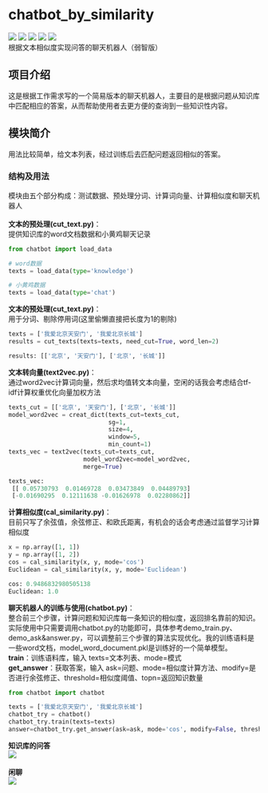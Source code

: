# chatbot_by_similarity
[![](https://img.shields.io/badge/Python-3.5-blue.svg)](https://www.python.org/)
[![](https://img.shields.io/badge/pandas-0.21.0-brightgreen.svg)](https://pypi.python.org/pypi/pandas/0.21.0)
[![](https://img.shields.io/badge/numpy-1.13.1-brightgreen.svg)](https://pypi.python.org/pypi/numpy/1.13.1)
[![](https://img.shields.io/badge/jieba-0.39-brightgreen.svg)](https://pypi.python.org/pypi/jieba/0.39)
[![](https://img.shields.io/badge/gensim-3.2.0-brightgreen.svg)](https://pypi.python.org/pypi/gensim/3.2.0)<br>
根据文本相似度实现问答的聊天机器人（弱智版）

## **项目介绍**
这是根据工作需求写的一个简易版本的聊天机器人，主要目的是根据问题从知识库中匹配相应的答案，从而帮助使用者去更方便的查询到一些知识性内容。<br>

## **模块简介**
用法比较简单，给文本列表，经过训练后去匹配问题返回相似的答案。<br>
### **结构及用法**
模块由五个部分构成：测试数据、预处理分词、计算词向量、计算相似度和聊天机器人<br><br>
**文本的预处理(cut_text.py)**：<br>
提供知识库的word文档数据和小黄鸡聊天记录<br>
``` python
from chatbot import load_data

# word数据
texts = load_data(type='knowledge')

# 小黄鸡数据
texts = load_data(type='chat')
```
**文本的预处理(cut_text.py)**：<br>
用于分词、剔除停用词(这里偷懒直接把长度为1的剔除)<br>
``` python
texts = ['我爱北京天安门', '我爱北京长城']
results = cut_texts(texts=texts, need_cut=True, word_len=2)

results: [['北京', '天安门'], ['北京', '长城']]
```
**文本转向量(text2vec.py)**：<br>
通过word2vec计算词向量，然后求均值转文本向量，空闲的话我会考虑结合tf-idf计算权重优化向量加权方法<br>
``` python
texts_cut = [['北京', '天安门'], ['北京', '长城']]
model_word2vec = creat_dict(texts_cut=texts_cut,
                            sg=1,
                            size=4,
                            window=5,
                            min_count=1)
texts_vec = text2vec(texts_cut=texts_cut,
                     model_word2vec=model_word2vec,
                     merge=True)

texts_vec:
 [[ 0.05730793  0.01469728  0.03473849  0.04489793]
 [-0.01690295  0.12111638 -0.01626978  0.02280862]]

```
**计算相似度(cal_similarity.py)**：<br>
目前只写了余弦值，余弦修正、和欧氏距离，有机会的话会考虑通过监督学习计算相似度<br>
``` python
x = np.array([1, 1])
y = np.array([1, 2])
cos = cal_similarity(x, y, mode='cos')
Euclidean = cal_similarity(x, y, mode='Euclidean')

cos: 0.9486832980505138
Euclidean: 1.0
```
**聊天机器人的训练与使用(chatbot.py)**：<br>
整合前三个步骤，计算问题和知识库每一条知识的相似度，返回排名靠前的知识。实际使用中只需要调用chatbot.py的功能即可，具体参考demo_train.py、demo_ask&answer.py，可以调整前三个步骤的算法实现优化。我的训练语料是一些word文档，model_word_document.pkl是训练好的一个简单模型。<br>
**train**：训练语料库，输入 texts=文本列表、mode=模式<br>
**get_answer**：获取答案，输入 ask=问题、mode=相似度计算方法、modify=是否进行余弦修正、threshold=相似度阈值、topn=返回知识数量<br>
``` python
from chatbot import chatbot

texts = ['我爱北京天安门', '我爱北京长城']
chatbot_try = chatbot()
chatbot_try.train(texts=texts)
answer=chatbot_try.get_answer(ask=ask, mode='cos', modify=False, threshold=0, topn=5)
```
**知识库的问答**<br>
![](https://github.com/renjunxiang/chatbot_by_similarity/blob/master/picture/chatbot_knowledge.jpg)<br><br>
**闲聊**<br>
![](https://github.com/renjunxiang/chatbot_by_similarity/blob/master/picture/chatbot_yellow_chicken.jpg)<br>
